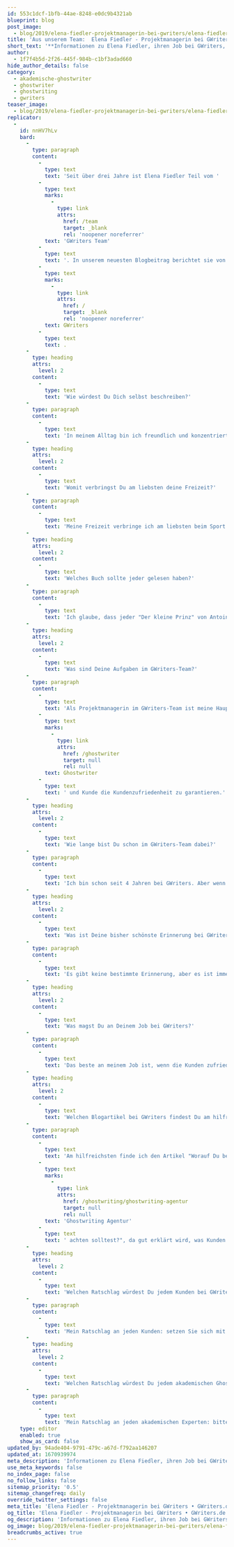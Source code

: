 ```yaml
---
id: 553c1dcf-1bfb-44ae-8248-e0dc9b4321ab
blueprint: blog
post_image:
  - blog/2019/elena-fiedler-projektmanagerin-bei-gwriters/elena-fiedler-gwriters.jpg
title: 'Aus unserem Team:  Elena Fiedler - Projektmanagerin bei GWriters'
short_text: '**Informationen zu Elena Fiedler, ihren Job bei GWriters, ihre Ratschläge an akademische Ghostwriter & Kunden der Ghostwriter-Agentur GWriters.**'
author:
  - 1f7f4b5d-2f26-445f-984b-c1bf3adad660
hide_author_details: false
category:
  - akademische-ghostwriter
  - ghostwriter
  - ghostwriting
  - gwriters
teaser_image:
  - blog/2019/elena-fiedler-projektmanagerin-bei-gwriters/elena-fiedler-gwriters.jpg
replicator:
  -
    id: nnHV7hLv
    bard:
      -
        type: paragraph
        content:
          -
            type: text
            text: 'Seit über drei Jahre ist Elena Fiedler Teil vom '
          -
            type: text
            marks:
              -
                type: link
                attrs:
                  href: /team
                  target: _blank
                  rel: 'noopener noreferrer'
            text: 'GWriters Team'
          -
            type: text
            text: '. In unserem neuesten Blogbeitrag berichtet sie von ihrer Arbeit als Projektmanagerin bei '
          -
            type: text
            marks:
              -
                type: link
                attrs:
                  href: /
                  target: _blank
                  rel: 'noopener noreferrer'
            text: GWriters
          -
            type: text
            text: .
      -
        type: heading
        attrs:
          level: 2
        content:
          -
            type: text
            text: 'Wie würdest Du Dich selbst beschreiben?'
      -
        type: paragraph
        content:
          -
            type: text
            text: 'In meinem Alltag bin ich freundlich und konzentriert. Einen kleinen Spaß erlaube ich mir auf der Arbeit ab und an, wenn es um die Kundenzufriedenheit geht bin ich allerdings immer mit sofort mit voller Konzentration dabei.'
      -
        type: heading
        attrs:
          level: 2
        content:
          -
            type: text
            text: 'Womit verbringst Du am liebsten deine Freizeit?'
      -
        type: paragraph
        content:
          -
            type: text
            text: 'Meine Freizeit verbringe ich am liebsten beim Sport und Wandern. Ebenso mag ich es, exotische Länder zu besuchen - letztes Jahr reiste ich nach China und ich bin sehr begeistert von der chinesischen Kultur.'
      -
        type: heading
        attrs:
          level: 2
        content:
          -
            type: text
            text: 'Welches Buch sollte jeder gelesen haben?'
      -
        type: paragraph
        content:
          -
            type: text
            text: 'Ich glaube, dass jeder "Der kleine Prinz" von Antoine de Saint-Exupéry gelesen haben sollte.'
      -
        type: heading
        attrs:
          level: 2
        content:
          -
            type: text
            text: 'Was sind Deine Aufgaben im GWriters-Team?'
      -
        type: paragraph
        content:
          -
            type: text
            text: 'Als Projektmanagerin im GWriters-Team ist meine Hauptaufgabe die Betreuung der Projekte zu leiten und durch eine gezielte Steuerung der Zusammenarbeit zwischen '
          -
            type: text
            marks:
              -
                type: link
                attrs:
                  href: /ghostwriter
                  target: null
                  rel: null
            text: Ghostwriter
          -
            type: text
            text: ' und Kunde die Kundenzufriedenheit zu garantieren.'
      -
        type: heading
        attrs:
          level: 2
        content:
          -
            type: text
            text: 'Wie lange bist Du schon im GWriters-Team dabei?'
      -
        type: paragraph
        content:
          -
            type: text
            text: 'Ich bin schon seit 4 Jahren bei GWriters. Aber wenn man seine Arbeit mag, dann vergeht die Zeit sehr schnell. Und ich bin mit unserem tollen Team, den Kunden und ihren interessanten Themen sowie mit unseren hochqualifizierten Ghostwritern mehr als glücklich!'
      -
        type: heading
        attrs:
          level: 2
        content:
          -
            type: text
            text: 'Was ist Deine bisher schönste Erinnerung bei GWriters?'
      -
        type: paragraph
        content:
          -
            type: text
            text: 'Es gibt keine bestimmte Erinnerung, aber es ist immer schön, wenn ein Kunde sich persönlich bei mir bedankt und nicht nur die Arbeit des Ghostwriters, sondern auch mein Auftragsmanagement und den Kundenservice lobt.'
      -
        type: heading
        attrs:
          level: 2
        content:
          -
            type: text
            text: 'Was magst Du an Deinem Job bei GWriters?'
      -
        type: paragraph
        content:
          -
            type: text
            text: 'Das beste an meinem Job ist, wenn die Kunden zufrieden sind. Dann fühle ich mich stolz auf meine Arbeit und weiss, dass ich etwas im Leben eines anderen bewegt und diesem Menschen geholfen habe.'
      -
        type: heading
        attrs:
          level: 2
        content:
          -
            type: text
            text: 'Welchen Blogartikel bei GWriters findest Du am hilfreichsten und warum?'
      -
        type: paragraph
        content:
          -
            type: text
            text: 'Am hilfreichsten finde ich den Artikel "Worauf Du bei einer '
          -
            type: text
            marks:
              -
                type: link
                attrs:
                  href: /ghostwriting/ghostwriting-agentur
                  target: null
                  rel: null
            text: 'Ghostwriting Agentur'
          -
            type: text
            text: ' achten solltest?", da gut erklärt wird, was Kunden erwarten können und worauf diese unbedingt achten müssen, um eine seriöse Agentur zu erkennen.'
      -
        type: heading
        attrs:
          level: 2
        content:
          -
            type: text
            text: 'Welchen Ratschlag würdest Du jedem Kunden bei GWriters geben?'
      -
        type: paragraph
        content:
          -
            type: text
            text: 'Mein Ratschlag an jeden Kunden: setzen Sie sich mit Ihrer Arbeit vor der Abgabe gründlich auseinander! Nur dann ziehen Sie den größtmöglichen Nutzen aus der Unterstützung durch GWriters.'
      -
        type: heading
        attrs:
          level: 2
        content:
          -
            type: text
            text: 'Welchen Ratschlag würdest Du jedem akademischen Ghostwriter bei GWriters geben?'
      -
        type: paragraph
        content:
          -
            type: text
            text: 'Mein Ratschlag an jeden akademischen Experten: bitte keine Plagiate liefern, diese werden von uns sofort entdeckt und führen zur sofortigen Beendigung Ihrer Arbeit für GWriters.'
    type: editor
    enabled: true
    show_as_card: false
updated_by: 94ade404-9791-479c-a67d-f792aa146207
updated_at: 1670939974
meta_description: 'Informationen zu Elena Fiedler, ihren Job bei GWriters, ihre Ratschläge an akademische Ghostwriter & Kunden der Ghostwriter-Agentur GWriters.'
use_meta_keywords: false
no_index_page: false
no_follow_links: false
sitemap_priority: '0.5'
sitemap_changefreq: daily
override_twitter_settings: false
meta_title: 'Elena Fiedler - Projektmanagerin bei GWriters • GWriters.de'
og_title: 'Elena Fiedler - Projektmanagerin bei GWriters • GWriters.de'
og_description: 'Informationen zu Elena Fiedler, ihren Job bei GWriters, ihre Ratschläge an akademische Ghostwriter & Kunden der Ghostwriter-Agentur GWriters.'
og_image: blog/2019/elena-fiedler-projektmanagerin-bei-gwriters/elena-fiedler-gwriters.jpg
breadcrumbs_active: true
---
```

